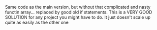 Same code as the main version, but without that complicated and nasty functin array... replaced by good old if statements. This is a VERY GOOD SOLUTION for any project you might have to do. It just doesn't scale up quite as easily as the other one

